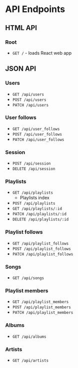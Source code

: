 # API Endpoints

## HTML API

### Root

- `GET /` - loads React web app

## JSON API

### Users

- `GET /api/users`
- `POST /api/users`
- `PATCH /api/users`

### User follows

- `GET /api/user_follows`
- `POST /api/user_follows`
- `PATCH /api/user_follows`

### Session

- `POST /api/session`
- `DELETE /api/session`

### Playlists

- `GET /api/playlists`
  - Playlists index
- `POST /api/playlists`
- `GET /api/playlists/:id`
- `PATCH /api/playlists/:id`
- `DELETE /api/playlists/:id`

### Playlist follows

- `GET /api/playlist_follows`
- `POST /api/playlist_follows`
- `PATCH /api/playlist_follows`

### Songs

- `GET /api/songs`


### Playlist members

- `GET /api/playlist_members`
- `POST /api/playlist_members`
- `PATCH /api/playlist_members`

### Albums

- `GET /api/albums`

### Artists

- `GET /api/artists`
